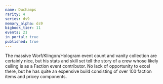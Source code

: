 ```yaml
---
name: Duchamps
rarity: 4
series: ds9
memory_alpha: ds9
bigbook_tier: 11
events: 21
in_portal: true
published: true
---
```


The massive Worf/Klingon/Hologram event count and vanity collection are certainly nice, but his stats and skill set tell the story of a crew whose likely ceiling is as a Faction event contributor. No lack of opportunity to excel there, but he has quite an expensive build consisting of over 100 faction items and pricey components.
